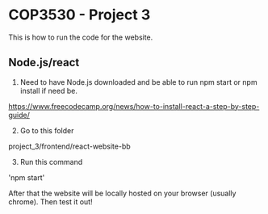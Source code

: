 <H1> COP3530 - Project 3 </h1>
This is how to run the code for the website.

<h2> Node.js/react </h2>

1. Need to have Node.js downloaded and be able to run npm start or npm install if need be.

https://www.freecodecamp.org/news/how-to-install-react-a-step-by-step-guide/

2. Go to this folder

project_3/frontend/react-website-bb

3. Run this command

'npm start'

After that the website will be locally hosted on your browser (usually chrome).
Then test it out!
